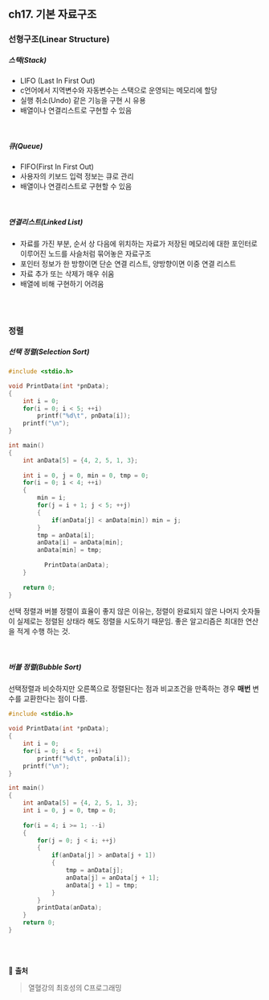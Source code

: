 ## ch17. 기본 자료구조

### 선형구조(Linear Structure)

##### 스택(Stack)

- LIFO (Last In First Out)
- c언어에서 지역변수와 자동변수는 스택으로 운영되는 메모리에 할당
- 실행 취소(Undo) 같은 기능을 구현 시 유용
- 배열이나 연결리스트로 구현할 수 있음

<br/>

##### 큐(Queue)

- FIFO(First In First Out)
- 사용자의 키보드 입력 정보는 큐로 관리
- 배열이나 연결리스트로 구현할 수 있음

<br/>

##### 연결리스트(Linked List)

- 자료를 가진 부분, 순서 상 다음에 위치하는 자료가 저장된 메모리에 대한 포인터로 이루어진 노드를 사슬처럼 묶어놓은 자료구조
- 포인터 정보가 한 방향이면 단순 연결 리스트, 양방향이면 이중 연결 리스트
- 자료 추가 또는 삭제가 매우 쉬움
- 배열에 비해 구현하기 어려움

<br/>

<br/>

### 정렬

##### 선택 정렬(Selection Sort)

```c
#include <stdio.h>

void PrintData(int *pnData);
{
  	int i = 0;
  	for(i = 0; i < 5; ++i)
    	printf("%d\t", pnData[i]);
  	printf("\n");
}

int main()
{
    int anData[5] = {4, 2, 5, 1, 3};
    
    int i = 0, j = 0, min = 0, tmp = 0;
    for(i = 0; i < 4; ++i)
    {
        min = i;
        for(j = i + 1; j < 5; ++j)
        {
            if(anData[j] < anData[min]) min = j;
        } 
      	tmp = anData[i];
      	anData[i] = anData[min];
      	anData[min] = tmp;
      	
 	      PrintData(anData); 
    } 
    
    return 0;
}
```

선택 정렬과 버블 정렬이 효율이 좋지 않은 이유는, 정렬이 완료되지 않은 나머지 숫자들이 실제로는 정렬된 상태라 해도 정렬을 시도하기 때문임. 좋은 알고리즘은 최대한 연산을 적게 수행 하는 것.

<br/>

##### 버블 정렬(Bubble Sort)

선택정렬과 비슷하지만 오른쪽으로 정렬된다는 점과 비교조건을 만족하는 경우 **매번** 변수를 교환한다는 점이 다름.

```c
#include <stdio.h>

void PrintData(int *pnData);
{
  	int i = 0;
  	for(i = 0; i < 5; ++i)
    	printf("%d\t", pnData[i]);
  	printf("\n");
}

int main()
{
    int anData[5] = {4, 2, 5, 1, 3};
    int i = 0, j = 0, tmp = 0;
    
    for(i = 4; i >= 1; --i)
    {
        for(j = 0; j < i; ++j)
        {
            if(anData[j] > anData[j + 1])
            {
                tmp = anData[j];
                anData[j] = anData[j + 1];
                anData[j + 1] = tmp;
            }
        }
      	printData(anData);
    }
    return 0;
}
```

<br/>

<br/>

📙 **출처**

> 열혈강의 최호성의 C프로그래밍